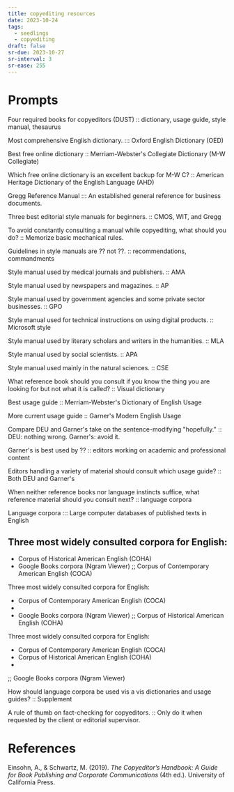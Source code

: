```yaml
---
title: copyediting resources
date: 2023-10-24
tags:
  - seedlings
  - copyediting
draft: false
sr-due: 2023-10-27
sr-interval: 3
sr-ease: 255
---
```

# Prompts

Four required books for copyeditors (DUST) :: dictionary, usage guide, style manual, thesaurus
<!--SR:!2024-01-14,66,303-->

Most comprehensive English dictionary. ::: Oxford English Dictionary (OED)
<!--SR:!2023-11-24,24,283!2024-01-08,60,303-->

Best free online dictionary :: Merriam-Webster's Collegiate Dictionary (M-W Collegiate)
<!--SR:!2023-11-28,28,283-->

Which free online dictionary is an excellent backup for M-W C? :: American Heritage Dictionary of the English Language (AHD)
<!--SR:!2023-11-15,2,223-->

Gregg Reference Manual ::: An established general reference for business documents.
<!--SR:!2023-11-21,24,263!2023-11-19,22,263-->

Three best editorial style manuals for beginners. :: CMOS, WIT, and Gregg
<!--SR:!2023-11-15,6,243-->

To avoid constantly consulting a manual while copyediting, what should you do? :: Memorize basic mechanical rules.
<!--SR:!2023-11-23,14,244-->

Guidelines in style manuals are ?? not ??. :: recommendations, commandments
<!--SR:!2023-12-17,35,243-->

Style manual used by medical journals and publishers. :: AMA
<!--SR:!2023-11-19,10,263-->

Style manual used by newspapers and magazines. :: AP
<!--SR:!2024-01-07,59,303-->

Style manual used by government agencies and some private sector businesses. :: GPO
<!--SR:!2023-12-02,32,283-->

Style manual used for technical instructions on using digital products. :: Microsoft style
<!--SR:!2024-01-01,53,303-->

Style manual used by literary scholars and writers in the humanities. :: MLA
<!--SR:!2023-11-29,29,283-->

Style manual used by social scientists. :: APA
<!--SR:!2024-01-14,62,304-->

Style manual used mainly in the natural sciences. :: CSE
<!--SR:!2023-11-17,20,263-->

What reference book should you consult if you know the thing you are looking for but not what it is called? :: Visual dictionary
<!--SR:!2023-12-21,42,302-->

Best usage guide :: Merriam-Webster's Dictionary of English Usage
<!--SR:!2023-12-07,28,282-->

More current usage guide :: Garner's Modern English Usage
<!--SR:!2023-11-14,17,243-->

Compare DEU and Garner's take on the sentence-modifying "hopefully." :: DEU: nothing wrong. Garner's: avoid it.
<!--SR:!2023-12-24,45,302-->

Garner's is best used by ?? :: editors working on academic and professional content
<!--SR:!2023-11-16,4,202-->

Editors handling a variety of material should consult which usage guide? :: Both DEU and Garner's
<!--SR:!2023-11-20,20,263-->

When neither reference books nor language instincts suffice, what reference material should you consult next? :: language corpora
<!--SR:!2024-01-10,62,303-->

Language corpora ::: Large computer databases of published texts in English
<!--SR:!2024-01-09,58,283!2024-01-04,56,303-->

Three most widely consulted corpora for English:
- 
- Corpus of Historical American English (COHA)
- Google Books corpora (Ngram Viewer)
;;
Corpus of Contemporary American English (COCA)
<!--SR:!2023-11-19,22,263-->

Three most widely consulted corpora for English:
- Corpus of Contemporary American English (COCA)
-
- Google Books corpora (Ngram Viewer)
;;
Corpus of Historical American English (COHA)
<!--SR:!2023-12-03,33,283-->

Three most widely consulted corpora for English:
- Corpus of Contemporary American English (COCA)
- Corpus of Historical American English (COHA)
-
;;
Google Books corpora (Ngram Viewer)
<!--SR:!2023-11-17,8,263-->

How should language corpora be used vis a vis dictionaries and usage guides? :: Supplement
<!--SR:!2024-01-18,67,303-->

A rule of thumb on fact-checking for copyeditors. :: Only do it when requested by the client or editorial supervisor.
<!--SR:!2023-11-29,29,283-->

# References

Einsohn, A., & Schwartz, M. (2019). *The Copyeditor’s Handbook: A Guide for Book Publishing and Corporate Communications* (4th ed.). University of California Press.
